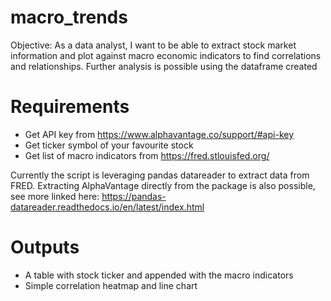 # macro_trends
Objective: 
As a data analyst, I want to be able to extract stock market information and plot against macro economic indicators to find correlations and relationships. Further analysis is possible using the dataframe created

# Requirements
* Get API key from https://www.alphavantage.co/support/#api-key
* Get ticker symbol of your favourite stock
* Get list of macro indicators from https://fred.stlouisfed.org/

Currently the script is leveraging pandas datareader to extract data from FRED. Extracting AlphaVantage directly from the package is also possible, see more linked here: https://pandas-datareader.readthedocs.io/en/latest/index.html

# Outputs
* A table with stock ticker and appended with the macro indicators
* Simple correlation heatmap and line chart
